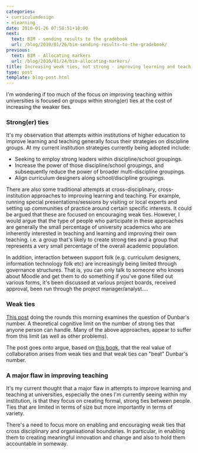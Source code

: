 ```yaml
---
categories:
- curriculumdesign
- elearning
date: 2010-01-26 07:58:51+10:00
next:
  text: BIM - sending results to the gradebook
  url: /blog/2010/01/26/bim-sending-results-to-the-gradebook/
previous:
  text: BIM - Allocating markers
  url: /blog/2010/01/24/bim-allocating-markers/
title: Increasing weak ties, not strong - improving learning and teaching
type: post
template: blog-post.html
---
```

I'm wondering if too much of the focus on improving teaching within universities is focused on groups within strong(er) ties at the cost of increasing the weaker ties.

### Strong(er) ties

It's my observation that attempts within institutions of higher education to improve learning and teaching generally focus their strategies on discipline groups. At my current institution strategies currently being adopted include:

- Seeking to employ strong leaders within discipline/school groupings.
- Increase the power of those discipline/school groupings, and subsequently reduce the power of broader multi-discipline groupings.
- Align curriculum designers along school/discipline groupings.

There are also some traditional attempts at cross-disciplinary, cross-institution approaches to improving learning and teaching. For example, running special presentations/sessions by visiting or local experts and setting up communities of practice around certain specific interests. It could be argued that these are focused on encouraging weak ties. However, I would argue that the type of people who participate in these approaches are generally the small percentage of university academics who are inherently interested in teaching and learning and improving their own teaching. i.e. a group that's likely to create strong ties and a group that represents a very small percentage of the overall academic population.

In addition, interaction between support folk (e.g. curriculum designers, information technology folk etc) are increasingly being limited through governance structures. That is, you can only talk to someone who knows about Moodle and get them to do something if you've gone filled out various forms, it's been discussed at various project boards, received approval, been run through the project manager/analyst....

### Weak ties

[This post](http://www.socialmediatoday.com/SMC/169132) doing the rounds this morning examines the question of Dunbar's number. A theoretical cognitive limit on the number of strong ties that anyone person can handle. Many of the above approaches, appear to suffer from this limit (as well as other problems).

The post goes onto argue, based on [this book](http://www.amazon.com/gp/product/1422115151?ie=UTF8&tag=youngnetrepre-20&linkCode=as2&camp=1789&creative=390957&creativeASIN=1422115151), that the real value of collaboration arises from weak ties and that weak ties can "beat" Dunbar's number.

### A major flaw in improving teaching

It's my current thought that a major flaw in attempts to improve learning and teaching at universities, especially the ones I'm currently seeing within my institution, is that they focus on creating formal, strong ties between people. Ties that are limited in terms of size but more importantly in terms of variety.

There's a need to focus more on enabling and encouraging weak ties that cross disciplinary and organisational boundaries. In particular, in enabling them to creating meaningful innovation and change and also to hold them accountable in someway.